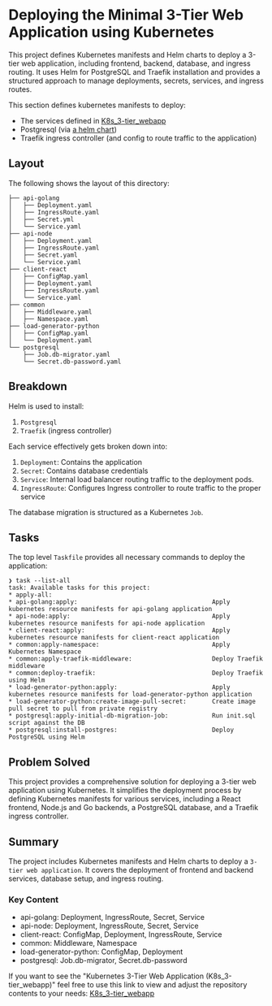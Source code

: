 # Deploying the Minimal 3-Tier Web Application using Kubernetes

This project defines Kubernetes manifests and Helm charts to deploy a 3-tier web application, including frontend, backend, database, and ingress routing. It uses Helm for PostgreSQL and Traefik installation and provides a structured approach to manage deployments, secrets, services, and ingress routes.

This section defines kubernetes manifests to deploy:

- The services defined in [K8s_3-tier_webapp](https://github.com/Frnn4268/K8s_3-tier_webapp)
- Postgresql (via [a helm chart](https://github.com/bitnami/charts/tree/main/bitnami/postgresql))
- Traefik ingress controller (and config to route traffic to the application)

## Layout

The following shows the layout of this directory:

```
├── api-golang
│   ├── Deployment.yaml
│   ├── IngressRoute.yaml
│   ├── Secret.yml
│   └── Service.yaml
├── api-node
│   ├── Deployment.yaml
│   ├── IngressRoute.yaml
│   ├── Secret.yaml
│   └── Service.yaml
├── client-react
│   ├── ConfigMap.yaml
│   ├── Deployment.yaml
│   ├── IngressRoute.yaml
│   └── Service.yaml
├── common
│   ├── Middleware.yaml
│   ├── Namespace.yaml
├── load-generator-python
│   ├── ConfigMap.yaml
│   └── Deployment.yaml
└── postgresql
    ├── Job.db-migrator.yaml
    └── Secret.db-password.yaml
```

## Breakdown

Helm is used to install:

1. `Postgresql`
2. `Traefik` (ingress controller)

Each service effectively gets broken down into:

1. `Deployment`: Contains the application
2. `Secret`: Contains database credentials
3. `Service`: Internal load balancer routing traffic to the deployment pods.
4. `IngressRoute`: Configures Ingress controller to route traffic to the proper service

The database migration is structured as a Kubernetes `Job`.

## Tasks

The top level `Taskfile` provides all necessary commands to deploy the application:

```
❯ task --list-all
task: Available tasks for this project:
* apply-all:
* api-golang:apply:                                     Apply kubernetes resource manifests for api-golang application
* api-node:apply:                                       Apply kubernetes resource manifests for api-node application
* client-react:apply:                                   Apply kubernetes resource manifests for client-react application
* common:apply-namespace:                               Apply Kubernetes Namespace
* common:apply-traefik-middleware:                      Deploy Traefik middleware
* common:deploy-traefik:                                Deploy Traefik using Helm
* load-generator-python:apply:                          Apply kubernetes resource manifests for load-generator-python application
* load-generator-python:create-image-pull-secret:       Create image pull secret to pull from private registry
* postgresql:apply-initial-db-migration-job:            Run init.sql script against the DB
* postgresql:install-postgres:                          Deploy PostgreSQL using Helm
```

## Problem Solved

This project provides a comprehensive solution for deploying a 3-tier web application using Kubernetes. It simplifies the deployment process by defining Kubernetes manifests for various services, including a React frontend, Node.js and Go backends, a PostgreSQL database, and a Traefik ingress controller.

## Summary

The project includes Kubernetes manifests and Helm charts to deploy a `3-tier web application`. It covers the deployment of frontend and backend services, database setup, and ingress routing.

### Key Content
- api-golang: Deployment, IngressRoute, Secret, Service
- api-node: Deployment, IngressRoute, Secret, Service
- client-react: ConfigMap, Deployment, IngressRoute, Service
- common: Middleware, Namespace
- load-generator-python: ConfigMap, Deployment
- postgresql: Job.db-migrator, Secret.db-password

If you want to see the "Kubernetes 3-Tier Web Application (K8s_3-tier_webapp)" feel free to use this link to view and adjust the repository contents to your needs: [K8s_3-tier_webapp](https://github.com/Frnn4268/K8s_3-tier_webapp)
